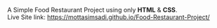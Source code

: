 A Simple Food Restaurant Project using only **HTML** & **CSS**.<br>
Live Site link: https://mottasimsadi.github.io/Food-Restaurant-Project/
